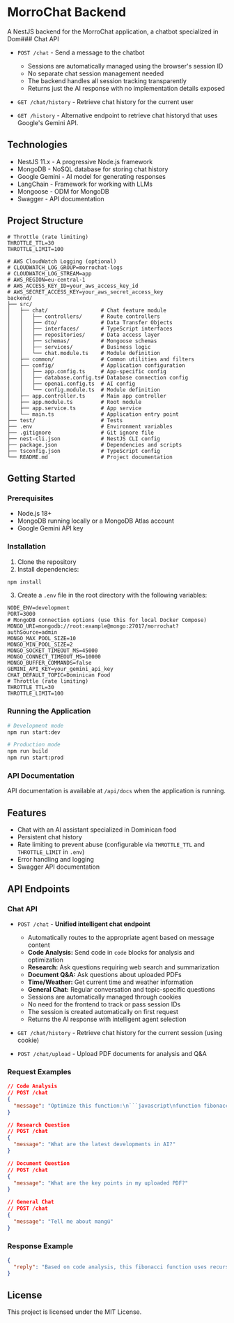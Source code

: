 # MorroChat Backend

A NestJS backend for the MorroChat application, a chatbot specialized in Dom### Chat API

- `POST /chat` - Send a message to the chatbot
  - Sessions are automatically managed using the browser's session ID
  - No separate chat session management needed
  - The backend handles all session tracking transparently
  - Returns just the AI response with no implementation details exposed

- `GET /chat/history` - Retrieve chat history for the current user
- `GET /history` - Alternative endpoint to retrieve chat historyd that uses Google's Gemini API.

## Technologies

- NestJS 11.x - A progressive Node.js framework
- MongoDB - NoSQL database for storing chat history
- Google Gemini - AI model for generating responses
- LangChain - Framework for working with LLMs
- Mongoose - ODM for MongoDB
- Swagger - API documentation

## Project Structure

```
# Throttle (rate limiting)
THROTTLE_TTL=30
THROTTLE_LIMIT=100

# AWS CloudWatch Logging (optional)
# CLOUDWATCH_LOG_GROUP=morrochat-logs
# CLOUDWATCH_LOG_STREAM=app
# AWS_REGION=eu-central-1
# AWS_ACCESS_KEY_ID=your_aws_access_key_id
# AWS_SECRET_ACCESS_KEY=your_aws_secret_access_key
backend/
├── src/
│   ├── chat/                 # Chat feature module
│   │   ├── controllers/      # Route controllers
│   │   ├── dto/              # Data Transfer Objects
│   │   ├── interfaces/       # TypeScript interfaces
│   │   ├── repositories/     # Data access layer
│   │   ├── schemas/          # Mongoose schemas
│   │   ├── services/         # Business logic
│   │   └── chat.module.ts    # Module definition
│   ├── common/               # Common utilities and filters
│   ├── config/               # Application configuration
│   │   ├── app.config.ts     # App-specific config
│   │   ├── database.config.ts# Database connection config
│   │   ├── openai.config.ts  # AI config
│   │   └── config.module.ts  # Module definition
│   ├── app.controller.ts     # Main app controller
│   ├── app.module.ts         # Root module
│   ├── app.service.ts        # App service
│   └── main.ts               # Application entry point
├── test/                     # Tests
├── .env                      # Environment variables
├── .gitignore                # Git ignore file
├── nest-cli.json             # NestJS CLI config
├── package.json              # Dependencies and scripts
├── tsconfig.json             # TypeScript config
└── README.md                 # Project documentation
```

## Getting Started

### Prerequisites

- Node.js 18+
- MongoDB running locally or a MongoDB Atlas account
- Google Gemini API key

### Installation

1. Clone the repository
2. Install dependencies:

```bash
npm install
```

3. Create a `.env` file in the root directory with the following variables:

```
NODE_ENV=development
PORT=3000
# MongoDB connection options (use this for local Docker Compose)
MONGO_URI=mongodb://root:example@mongo:27017/morrochat?authSource=admin
MONGO_MAX_POOL_SIZE=10
MONGO_MIN_POOL_SIZE=2
MONGO_SOCKET_TIMEOUT_MS=45000
MONGO_CONNECT_TIMEOUT_MS=10000
MONGO_BUFFER_COMMANDS=false
GEMINI_API_KEY=your_gemini_api_key
CHAT_DEFAULT_TOPIC=Dominican Food
# Throttle (rate limiting)
THROTTLE_TTL=30
THROTTLE_LIMIT=100
```

### Running the Application

```bash
# Development mode
npm run start:dev

# Production mode
npm run build
npm run start:prod
```

### API Documentation

API documentation is available at `/api/docs` when the application is running.

## Features

- Chat with an AI assistant specialized in Dominican food
- Persistent chat history
- Rate limiting to prevent abuse (configurable via `THROTTLE_TTL` and `THROTTLE_LIMIT` in `.env`)
- Error handling and logging
- Swagger API documentation

## API Endpoints

### Chat API

- `POST /chat` - **Unified intelligent chat endpoint**
  - Automatically routes to the appropriate agent based on message content
  - **Code Analysis:** Send code in ```code``` blocks for analysis and optimization
  - **Research:** Ask questions requiring web search and summarization  
  - **Document Q&A:** Ask questions about uploaded PDFs
  - **Time/Weather:** Get current time and weather information
  - **General Chat:** Regular conversation and topic-specific questions
  - Sessions are automatically managed through cookies
  - No need for the frontend to track or pass session IDs
  - The session is created automatically on first request
  - Returns the AI response with intelligent agent selection

- `GET /chat/history` - Retrieve chat history for the current session (using cookie)
- `POST /chat/upload` - Upload PDF documents for analysis and Q&A

### Request Examples

```json
// Code Analysis
// POST /chat
{
  "message": "Optimize this function:\n```javascript\nfunction fibonacci(n) {\n  if (n <= 1) return n;\n  return fibonacci(n-1) + fibonacci(n-2);\n}\n```"
}

// Research Question  
// POST /chat
{
  "message": "What are the latest developments in AI?"
}

// Document Question
// POST /chat  
{
  "message": "What are the key points in my uploaded PDF?"
}

// General Chat
// POST /chat
{
  "message": "Tell me about mangú"
}
```

### Response Example

```json
{
  "reply": "Based on code analysis, this fibonacci function uses recursion which can be optimized using dynamic programming..."
}
```

## License

This project is licensed under the MIT License.
